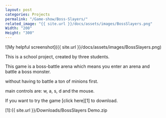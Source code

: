 ```yaml
---
layout: post
categories: Projects
permalink: "/Game-show/Boss-Slayers/"
related_image: "{{ site.url }}/docs/assets/images/BossSlayers.png"
Width: "200"
Height: "300"
---
```

![My helpful screenshot]({{ site.url }}/docs/assets/images/BossSlayers.png)


This is a school project, created by three students.

This game is a boss-battle arena which means you enter an arena and battle a boss monster.

without having to battle a ton of minions first.

main controls are: w, a, s, d and the mouse.


If you want to try the game [click here][1] to download.

[1]:{{ site.url }}/Downloads/BossSlayers Demo.zip